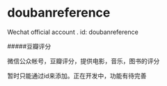 doubanreference
===============

Wechat official account . id: doubanreference

#####豆瓣评分

微信公众帐号，豆瓣评分，提供电影，音乐，图书的评分

暂时只能通过id来添加。正在开发中，功能有待完善



